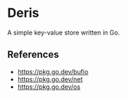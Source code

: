 # Deris

A simple key-value store written in Go.

## References
- https://pkg.go.dev/bufio
- https://pkg.go.dev/net
- https://pkg.go.dev/os
